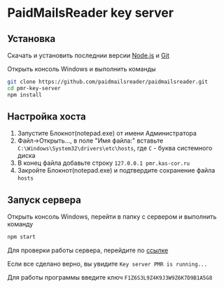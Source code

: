 # PaidMailsReader key server

## Установка

Скачать и установить последнии версии [Node.js](https://nodejs.org/ru/) и [Git](https://git-scm.com/)

Открыть консоль Windows и выполнить команды

```bash
git clone https://github.com/paidmailsreader/paidmailsreader.git
cd pmr-key-server
npm install
```

## Настройка хоста

1. Запустите Блокнот(notepad.exe) от имени Администратора
2. Файл->Открыть..., в поле "Имя файла:" вставьте `C:\Windows\System32\drivers\etc\hosts`, где `C` - буква системного диска
3. В конец файла добавьте строку `127.0.0.1 pmr.kas-cor.ru`
4. Закройте Блокнот(notepad.exe) и подтвердите сохранение файла `hosts`

## Запуск сервера

Открыть консоль Windows, перейти в папку с сервером и выполнить команду

```bash
npm start
```

Для проверки работы сервера, перейдите по [ссылке](http://pmr.kas-cor.ru)

Если все сделано верно, вы увидите `Key server PMR is running...`

Для работы программы введите ключ `F1Z6S3L9Z4K9J3W9Z6K7D9B1A5G8`
